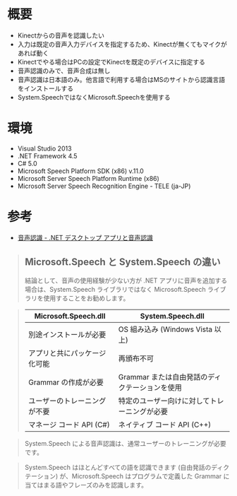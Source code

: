 # 概要
- Kinectからの音声を認識したい
- 入力は既定の音声入力デバイスを指定するため、Kinectが無くてもマイクがあれば動く
- Kinectでやる場合はPCの設定でKinectを既定のデバイスに指定する
- 音声認識のみで、音声合成は無し
- 音声認識は日本語のみ。他言語で利用する場合はMSのサイトから認識言語をインストールする
- System.SpeechではなくMicrosoft.Speechを使用する

# 環境
- Visual Studio 2013
- .NET Framework 4.5
- C# 5.0
- Microsoft Speech Platform SDK (x86) v.11.0
- Microsoft Server Speech Platform Runtime (x86)
- Microsoft Server Speech Recognition Engine - TELE (ja-JP)

# 参考
- [音声認識 - .NET デスクトップ アプリと音声認識](https://msdn.microsoft.com/ja-jp/magazine/dn857362.aspx)

> ## Microsoft.Speech と System.Speech の違い
> 結論として、音声の使用経験が少ない方が .NET アプリに音声を追加する場合は、System.Speech ライブラリではなく Microsoft.Speech ライブラリを使用することをお勧めします。

> |Microsoft.Speech.dll	|System.Speech.dll|
> | - | - |
> |別途インストールが必要	|OS 組み込み (Windows Vista 以上)|
> |アプリと共にパッケージ化可能	|再頒布不可|
> |Grammar の作成が必要	|Grammar または自由発話のディクテーションを使用|
> |ユーザーのトレーニングが不要	|特定のユーザー向けに対してトレーニングが必要|
> |マネージ コード API (C#)	|ネイティブ コード API (C++)|

> System.Speech による音声認識は、通常ユーザーのトレーニングが必要です。

> System.Speech はほとんどすべての語を認識できます (自由発話のディクテーション) が、Microsoft.Speech はプログラムで定義した Grammar に当てはまる語やフレーズのみを認識します。